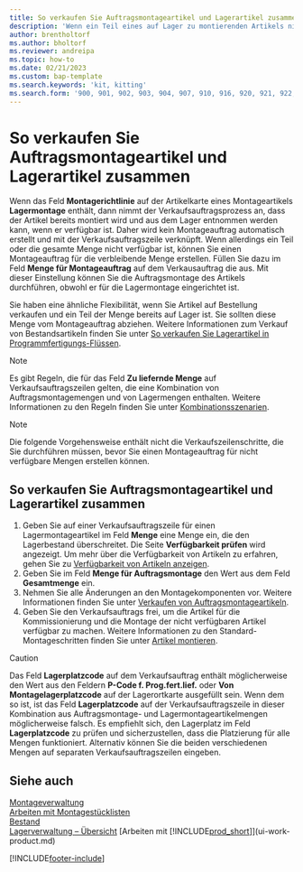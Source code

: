```yaml
---
title: So verkaufen Sie Auftragsmontageartikel und Lagerartikel zusammen
description: 'Wenn ein Teil eines auf Lager zu montierenden Artikels nicht verfügbar ist, können Sie einen Montageauftrag für die verbleibende Menge erstellen.'
author: brentholtorf
ms.author: bholtorf
ms.reviewer: andreipa
ms.topic: how-to
ms.date: 02/21/2023
ms.custom: bap-template
ms.search.keywords: 'kit, kitting'
ms.search.form: '900, 901, 902, 903, 904, 907, 910, 916, 920, 921, 922, 923, 940, 941, 942, 930, 931, 932, 914, 915, 905'
---
```

# <a name="sell-assemble-to-order-items-and-inventory-items-together"></a><a name="sell-assemble-to-order-items-and-inventory-items-together"></a>So verkaufen Sie Auftragsmontageartikel und Lagerartikel zusammen

Wenn das Feld **Montagerichtlinie** auf der Artikelkarte eines Montageartikels **Lagermontage** enthält, dann nimmt der Verkaufsauftragsprozess an, dass der Artikel bereits montiert wird und aus dem Lager entnommen werden kann, wenn er verfügbar ist. Daher wird kein Montageauftrag automatisch erstellt und mit der Verkaufsauftragszeile verknüpft. Wenn allerdings ein Teil oder die gesamte Menge nicht verfügbar ist, können Sie einen Montageauftrag für die verbleibende Menge erstellen. Füllen Sie dazu im Feld **Menge für Montageauftrag** auf dem Verkausauftrag die aus. Mit dieser Einstellung können Sie die Auftragsmontage des Artikels durchführen, obwohl er für die Lagermontage eingerichtet ist.  

Sie haben eine ähnliche Flexibilität, wenn Sie Artikel auf Bestellung verkaufen und ein Teil der Menge bereits auf Lager ist. Sie sollten diese Menge vom Montageauftrag abziehen. Weitere Informationen zum Verkauf von Bestandsartikeln finden Sie unter [So verkaufen Sie Lagerartikel in Programmfertigungs-Flüssen](assembly-how-to-sell-inventory-items-in-assemble-to-order-flows.md).  

> [!NOTE]  
> Es gibt Regeln, die für das Feld **Zu liefernde Menge** auf Verkaufsauftragszeilen gelten, die eine Kombination von Auftragsmontagemengen und von Lagermengen enthalten. Weitere Informationen zu den Regeln finden Sie unter [Kombinationsszenarien](assembly-assemble-to-order-or-assemble-to-stock.md#combination-scenarios).  

> [!NOTE]  
> Die folgende Vorgehensweise enthält nicht die Verkaufszeilenschritte, die Sie durchführen müssen, bevor Sie einen Montageauftrag für nicht verfügbare Mengen erstellen können.

## <a name="to-sell-assemble-to-order-items-and-inventory-items-together"></a><a name="to-sell-assemble-to-order-items-and-inventory-items-together"></a>So verkaufen Sie Auftragsmontageartikel und Lagerartikel zusammen

1. Geben Sie auf einer Verkaufsauftragszeile für einen Lagermontageartikel im Feld **Menge** eine Menge ein, die den Lagerbestand überschreitet. Die Seite **Verfügbarkeit prüfen** wird angezeigt. Um mehr über die Verfügbarkeit von Artikeln zu erfahren, gehen Sie zu [Verfügbarkeit von Artikeln anzeigen](inventory-how-availability-overview.md).
2. Geben Sie im Feld **Menge für Auftragsmontage** den Wert aus dem Feld **Gesamtmenge** ein.  
3. Nehmen Sie alle Änderungen an den Montagekomponenten vor. Weitere Informationen finden Sie unter [Verkaufen von Auftragsmontageartikeln](assembly-how-to-sell-items-assembled-to-order.md).  
4. Geben Sie den Verkaufsauftrags frei, um die Artikel für die Kommissionierung und die Montage der nicht verfügbaren Artikel verfügbar zu machen. Weitere Informationen zu den Standard-Montageschritten finden Sie unter [Artikel montieren](assembly-how-to-assemble-items.md).  

> [!CAUTION]  
> Das Feld **Lagerplatzcode** auf dem Verkaufsauftrag enthält möglicherweise den Wert aus den Feldern **P-Code f. Prog.fert.lief.** oder **Von Montagelagerplatzcode** auf der Lagerortkarte ausgefüllt sein. Wenn dem so ist, ist das Feld **Lagerplatzcode** auf der Verkaufsauftragszeile in dieser Kombination aus Auftragsmontage- und Lagermontageartikelmengen möglicherweise falsch. Es empfiehlt sich, den Lagerplatz im Feld **Lagerplatzcode** zu prüfen und sicherzustellen, dass die Platzierung für alle Mengen funktioniert. Alternativ können Sie die beiden verschiedenen Mengen auf separaten Verkaufsauftragszeilen eingeben.  

## <a name="see-also"></a><a name="see-also"></a>Siehe auch

[Montageverwaltung](assembly-assemble-items.md)  
[Arbeiten mit Montagestücklisten](assembly-how-work-assembly-boms.md)  
[Bestand](inventory-manage-inventory.md)  
[Lagerverwaltung – Übersicht](design-details-warehouse-management.md)
[Arbeiten mit [!INCLUDE[prod_short](includes/prod_short.md)]](ui-work-product.md)


[!INCLUDE[footer-include](includes/footer-banner.md)]
